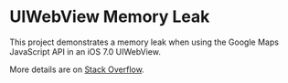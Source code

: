 # UIWebView Memory Leak

This project demonstrates a memory leak when using the Google Maps JavaScript API in an iOS 7.0 UIWebView.

More details are on [Stack Overflow](http://stackoverflow.com/questions/19037964/ios-7-uiwebview-memory-leak-with-google-maps-javascript-api).